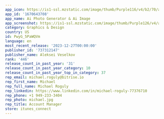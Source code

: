 ```yaml
---
app_icon: https://is1-ssl.mzstatic.com/image/thumb/Purple116/v4/b2/70/a1/b270a17f-6f79-0585-c65c-bc16a9c6c083/AppIcon-1x_U007emarketing-0-10-0-85-220-0.png/1024x1024bb.png
app_id: '1670643708'
app_name: Ai Photo Generator & Ai Image
app_screenshot: https://is1-ssl.mzstatic.com/image/thumb/Purple126/v4/ab/af/5b/abaf5b85-2231-0108-475f-81fda6959d93/f9dad9c5-b96e-456b-9d72-46caaf9473be_iPhone_6_U002c5_1.png/1242x2688bb.png
category: Graphics & Design
country: US
id: PwyG_5PaWQVm
language: en
most_recent_release: '2023-12-27T00:00:00'
publisher_id: '737312147'
publisher_name: Aleksei Veselkov
rank: '446'
release_count_in_past_year: '31'
release_count_in_past_year_category: 10
release_count_in_past_year_top_in_category: 37
rep_email: michael.roguly@bitrise.io
rep_first_name: Michael
rep_full_name: Michael Roguly
rep_linkedin: https://www.linkedin.com/in/michael-roguly-77376710
rep_phone: +1 949-233-3404
rep_photo: michael.jpg
rep_title: Account Manager
store: itunes_connect
---
```

